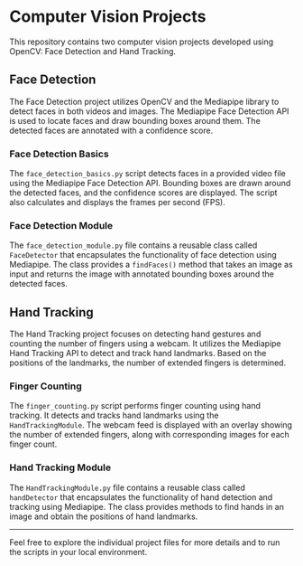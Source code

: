 # Computer Vision Projects

This repository contains two computer vision projects developed using OpenCV: Face Detection and Hand Tracking.

## Face Detection

The Face Detection project utilizes OpenCV and the Mediapipe library to detect faces in both videos and images. The Mediapipe Face Detection API is used to locate faces and draw bounding boxes around them. The detected faces are annotated with a confidence score.

### Face Detection Basics

The `face_detection_basics.py` script detects faces in a provided video file using the Mediapipe Face Detection API. Bounding boxes are drawn around the detected faces, and the confidence scores are displayed. The script also calculates and displays the frames per second (FPS).

### Face Detection Module

The `face_detection_module.py` file contains a reusable class called `FaceDetector` that encapsulates the functionality of face detection using Mediapipe. The class provides a `findFaces()` method that takes an image as input and returns the image with annotated bounding boxes around the detected faces.

## Hand Tracking

The Hand Tracking project focuses on detecting hand gestures and counting the number of fingers using a webcam. It utilizes the Mediapipe Hand Tracking API to detect and track hand landmarks. Based on the positions of the landmarks, the number of extended fingers is determined.

### Finger Counting

The `finger_counting.py` script performs finger counting using hand tracking. It detects and tracks hand landmarks using the `HandTrackingModule`. The webcam feed is displayed with an overlay showing the number of extended fingers, along with corresponding images for each finger count.

### Hand Tracking Module

The `HandTrackingModule.py` file contains a reusable class called `handDetector` that encapsulates the functionality of hand detection and tracking using Mediapipe. The class provides methods to find hands in an image and obtain the positions of hand landmarks.

---

Feel free to explore the individual project files for more details and to run the scripts in your local environment.

